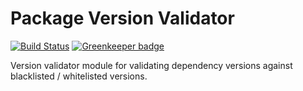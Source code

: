 # Package Version Validator

[![Build Status](https://travis-ci.org/meister/node-version-validator.svg?branch=master)](https://travis-ci.org/meister/node-version-validator) [![Greenkeeper badge](https://badges.greenkeeper.io/meister/node-version-validator.svg)](https://greenkeeper.io/)

Version validator module for validating dependency versions against blacklisted / whitelisted versions.
